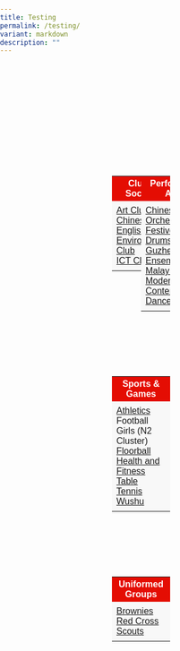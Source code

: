 ```yaml
---
title: Testing
permalink: /testing/
variant: markdown
description: ""
---
```

<style type="text/css">
body { 
font-family: Arial, sans-serif;
margin: 0; 
padding: 0; 
} 

.table-container { 
display: flex; 
flex-wrap: wrap; 
justify-content: space-between; 
margin: 200px; 
} 

.table { 
border-collapse: collapse; 
margin-bottom: 100px;
} 
 
td { 
padding: 8px; 
text-align: left;
background-color: #F8F8F8;
} 

th { 
background-color: #E40D03;
} 
} 
</style> 

<div class="table-container"> 
<table class="table" style="width:50%"> 
<tbody>
<tr>
<th><span style="color:#FFFFFF;background-color:#E40D03">Clubs &amp; Societies</span></th> 
</tr><tr> 
<td><a href="/cca-arts-club/">Art Club</a><br><a href="/cca-chinese-club/">Chinese Club</a><br><a href="/cca-english-club/">English Club</a><br><a href="/cca-environmental-club/">Environmental Club</a><br><a href="/cca-ict-club/">ICT Club</a></td>
</tr> 
</tbody>
</table>

<table class="table" style="width:50%">
<tbody>
<tr><th><span style="color:#FFFFFF;background-color:#E40D03">Performing Arts</span></th> 
</tr><tr> 
	<td><a href="/cca-chinese-orchestra/">Chinese Orchestra</a><br><a href="/cca-festive-drums/">Festive Drums</a><br><a href="/cca-guzheng-ensemble/">Guzheng Ensemble</a><br><a href="/cca-malay-dance/">Malay Dance</a><br><a href="/cca-modern-contemporary-dance/">Modern Contemporary Dance</a></td>
</tr>  
</tbody>
</table>

<table class="table"> 
<tbody>
<tr><th><span style="color:#FFFFFF;background-color:#E40D03">Sports &amp; Games</span></th> 
</tr><tr> 
	<td><a href="/cca-athletics-club/">Athletics</a><br>Football Girls (N2 Cluster)<br><a href="/cca-floorball/">Floorball</a><br><a href="/cca-fun-and-fitness/">Health and Fitness</a><br><a href="/cca-table-tennis/">Table Tennis</a><br><a href="/cca-wushu/">Wushu</a></td>
</tr>  
</tbody>
</table>

<table class="table"> 
<tbody>
<tr><th><span style="color:#FFFFFF;background-color:#E40D03">Uniformed Groups</span></th> 
</tr><tr> 
	<td><a href="/cca-brownies/">Brownies</a><br><a href="/cca-red-cross/">Red Cross</a><br><a href="/cca-cub-scouts/">Scouts</a></td>
</tr>  
</tbody>
</table> 
</div>